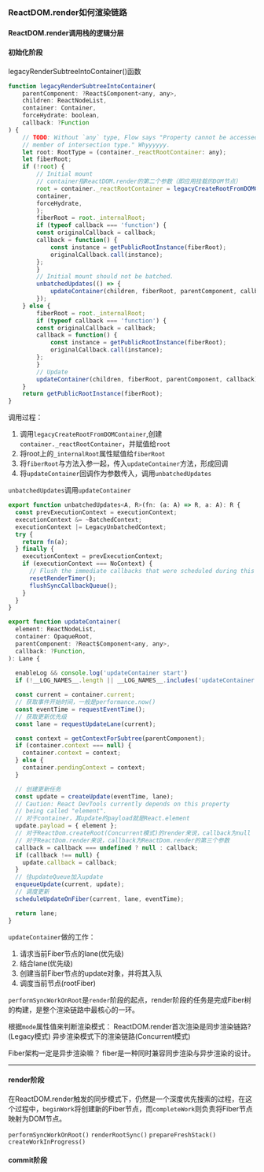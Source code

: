 ### ReactDOM.render如何渲染链路

#### ReactDOM.render调用栈的逻辑分层

#### 初始化阶段

legacyRenderSubtreeIntoContainer()函数
```jsx
function legacyRenderSubtreeIntoContainer(
    parentComponent: ?React$Component<any, any>,
    children: ReactNodeList,
    container: Container,
    forceHydrate: boolean,
    callback: ?Function
) {
    // TODO: Without `any` type, Flow says "Property cannot be accessed on any
    // member of intersection type." Whyyyyyy.
    let root: RootType = (container._reactRootContainer: any);
    let fiberRoot;
    if (!root) {
        // Initial mount
        // container指ReactDOM.render的第二个参数（即应用挂载的DOM节点）
        root = container._reactRootContainer = legacyCreateRootFromDOMContainer(
        container,
        forceHydrate,
        );
        fiberRoot = root._internalRoot;
        if (typeof callback === 'function') {
        const originalCallback = callback;
        callback = function() {
            const instance = getPublicRootInstance(fiberRoot);
            originalCallback.call(instance);
        };
        }
        // Initial mount should not be batched.
        unbatchedUpdates(() => {
            updateContainer(children, fiberRoot, parentComponent, callback);
        });
    } else {
        fiberRoot = root._internalRoot;
        if (typeof callback === 'function') {
        const originalCallback = callback;
        callback = function() {
            const instance = getPublicRootInstance(fiberRoot);
            originalCallback.call(instance);
        };
        }
        // Update
        updateContainer(children, fiberRoot, parentComponent, callback);
    }
    return getPublicRootInstance(fiberRoot);
}
```
调用过程：
1. 调用`legacyCreateRootFromDOMContainer`,创建`container._reactRootContainer`，并赋值给`root` 
2. 将root上的`_internalRoot`属性赋值给`fiberRoot`
3. 将`fiberRoot`与方法入参一起，传入`updateContainer`方法，形成回调
4. 将`updateContainer`回调作为参数传入，调用`unbatchedUpdates`

`unbatchedUpdates`调用`updateContainer`
```js
export function unbatchedUpdates<A, R>(fn: (a: A) => R, a: A): R {
  const prevExecutionContext = executionContext;
  executionContext &= ~BatchedContext;
  executionContext |= LegacyUnbatchedContext;
  try {
    return fn(a);
  } finally {
    executionContext = prevExecutionContext;
    if (executionContext === NoContext) {
      // Flush the immediate callbacks that were scheduled during this batch
      resetRenderTimer();
      flushSyncCallbackQueue();
    }
  }
}

export function updateContainer(
  element: ReactNodeList,
  container: OpaqueRoot,
  parentComponent: ?React$Component<any, any>,
  callback: ?Function,
): Lane {
 
  enableLog && console.log('updateContainer start')
  if (!__LOG_NAMES__.length || __LOG_NAMES__.includes('updateContainer')) debugger

  const current = container.current;
  // 获取事件开始时间，一般是performance.now()
  const eventTime = requestEventTime();
  // 获取更新优先级
  const lane = requestUpdateLane(current);

  const context = getContextForSubtree(parentComponent);
  if (container.context === null) {
    container.context = context;
  } else {
    container.pendingContext = context;
  }

  // 创建更新任务
  const update = createUpdate(eventTime, lane);
  // Caution: React DevTools currently depends on this property
  // being called "element".
  // 对于container，其update的payload就是React.element
  update.payload = { element };
  // 对于ReactDom.createRoot(Concurrent模式)的render来说，callback为null
  // 对于ReactDom.render来说，callback为ReactDom.render的第三个参数
  callback = callback === undefined ? null : callback;
  if (callback !== null) {
    update.callback = callback;
  }
  // 往updateQueue加入update
  enqueueUpdate(current, update);
  // 调度更新
  scheduleUpdateOnFiber(current, lane, eventTime);

  return lane;
}
```

`updateContainer`做的工作：
1. 请求当前Fiber节点的lane(优先级)
2. 结合lane(优先级)
3. 创建当前Fiber节点的update对象，并将其入队
4. 调度当前节点(rootFiber)

`performSyncWorkOnRoot`是`render`阶段的起点，render阶段的任务是完成Fiber树的构建，是整个渲染链路中最核心的一环。

根据`mode`属性值来判断渲染模式：
ReactDOM.render首次渲染是同步渲染链路?(Legacy模式)
异步渲染模式下的渲染链路(Concurrent模式)

Fiber架构一定是异步渲染嘛？
fiber是一种同时兼容同步渲染与异步渲染的设计。

---

#### render阶段
在ReactDOM.render触发的同步模式下，仍然是一个深度优先搜索的过程，在这个过程中，`beginWork`将创建新的Fiber节点，而`completeWork`则负责将Fiber节点映射为DOM节点。

`performSyncWorkOnRoot()`
`renderRootSync()`
`prepareFreshStack()`
`createWorkInProgress()`


#### commit阶段